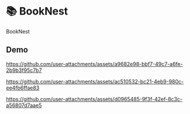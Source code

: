 # 📚 BookNest

BookNest

## Demo



https://github.com/user-attachments/assets/a9682e98-bbf7-49c7-a6fe-2b9b3f95c7b7

https://github.com/user-attachments/assets/ac510532-bc21-4eb9-980c-ee4fb6ffae83

https://github.com/user-attachments/assets/d0965485-9f3f-42ef-8c3c-a56807d7aae5

